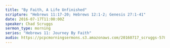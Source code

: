 ```yaml
---
title: "By Faith, A Life Unfinished"
scripture: "Hebrews 11:17-20; Hebrews 12:1-2; Genesis 27:1-41"
date: 2016-07-17T11:00:00Z
speaker: Chad Scruggs
sermon_type: morning
series: "Hebrews 11: Journey By Faith"
audio: https://pcpcmorningsermons.s3.amazonaws.com/20160717_scruggs-578bd902c25d9.mp3 
---
```



